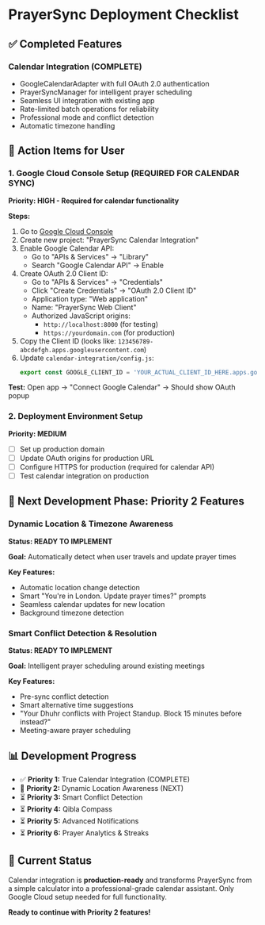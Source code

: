 # PrayerSync Deployment Checklist

## ✅ Completed Features

### Calendar Integration (COMPLETE)
- GoogleCalendarAdapter with full OAuth 2.0 authentication
- PrayerSyncManager for intelligent prayer scheduling
- Seamless UI integration with existing app
- Rate-limited batch operations for reliability
- Professional mode and conflict detection
- Automatic timezone handling

## 🔧 Action Items for User

### 1. Google Cloud Console Setup (REQUIRED FOR CALENDAR SYNC)
**Priority: HIGH - Required for calendar functionality**

**Steps:**
1. Go to [Google Cloud Console](https://console.cloud.google.com/)
2. Create new project: "PrayerSync Calendar Integration"
3. Enable Google Calendar API:
   - Go to "APIs & Services" → "Library"
   - Search "Google Calendar API" → Enable
4. Create OAuth 2.0 Client ID:
   - Go to "APIs & Services" → "Credentials"
   - Click "Create Credentials" → "OAuth 2.0 Client ID"
   - Application type: "Web application"
   - Name: "PrayerSync Web Client"
   - Authorized JavaScript origins: 
     - `http://localhost:8000` (for testing)
     - `https://yourdomain.com` (for production)
5. Copy the Client ID (looks like: `123456789-abcdefgh.apps.googleusercontent.com`)
6. Update `calendar-integration/config.js`:
   ```javascript
   export const GOOGLE_CLIENT_ID = 'YOUR_ACTUAL_CLIENT_ID_HERE.apps.googleusercontent.com';
   ```

**Test:** Open app → "Connect Google Calendar" → Should show OAuth popup

### 2. Deployment Environment Setup
**Priority: MEDIUM**

- [ ] Set up production domain
- [ ] Update OAuth origins for production URL
- [ ] Configure HTTPS for production (required for calendar API)
- [ ] Test calendar integration on production

## 🚀 Next Development Phase: Priority 2 Features

### Dynamic Location & Timezone Awareness
**Status: READY TO IMPLEMENT**

**Goal:** Automatically detect when user travels and update prayer times

**Key Features:**
- Automatic location change detection
- Smart "You're in London. Update prayer times?" prompts
- Seamless calendar updates for new location
- Background timezone detection

### Smart Conflict Detection & Resolution
**Status: READY TO IMPLEMENT**

**Goal:** Intelligent prayer scheduling around existing meetings

**Key Features:**
- Pre-sync conflict detection
- Smart alternative time suggestions
- "Your Dhuhr conflicts with Project Standup. Block 15 minutes before instead?"
- Meeting-aware prayer scheduling

## 📊 Development Progress

- ✅ **Priority 1:** True Calendar Integration (COMPLETE)
- 🔄 **Priority 2:** Dynamic Location Awareness (NEXT)
- ⏳ **Priority 3:** Smart Conflict Detection
- ⏳ **Priority 4:** Qibla Compass
- ⏳ **Priority 5:** Advanced Notifications
- ⏳ **Priority 6:** Prayer Analytics & Streaks

## 🎯 Current Status

Calendar integration is **production-ready** and transforms PrayerSync from a simple calculator into a professional-grade calendar assistant. Only Google Cloud setup needed for full functionality.

**Ready to continue with Priority 2 features!**